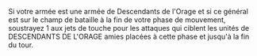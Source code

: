 Si votre armée est une armée de Descendants de l'Orage et si ce général est sur le champ de bataille à la fin de votre phase de mouvement, soustrayez 1 aux jets de touche pour les attaques qui ciblent les unités de DESCENDANTS DE L'ORAGE amies placées à cette phase et jusqu'à la fin du tour.